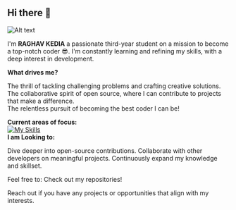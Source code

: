 ## Hi there 👋

![Alt text](https://user-images.githubusercontent.com/74038190/212750155-3ceddfbd-19d3-40a3-87af-8d329c8323c4.gif)

I'm **RAGHAV KEDIA** a passionate  third-year student on a mission to become a top-notch coder 😎. I'm constantly learning and refining my skills, with a deep interest in development. ️<br>

**What drives me?**

The thrill of tackling challenging problems and crafting creative solutions.<br>
The collaborative spirit of open source, where I can contribute to projects that make a difference.<br>
The relentless pursuit of becoming the best coder I can be!<br>

**Current areas of focus:**<br>
[![My Skills](https://skillicons.dev/icons?i=cpp,java,c,js,python,git,html,css)](https://skillicons.dev)
<br>
**I am Looking to:**

Dive deeper into open-source contributions.
Collaborate with other developers on meaningful projects.
Continuously expand my knowledge and skillset.

Feel free to:
Check out my repositories!

Reach out if you have any projects or opportunities that align with my interests.
<!--
**lakshya1333/lakshya1333** is a ✨ _special_ ✨ repository because its `README.md` (this file) appears on your GitHub profile.

Here are some ideas to get you started:

- 🔭 I’m currently working on ...
- 🌱 I’m currently learning ...
- 👯 I’m looking to collaborate on ...
- 🤔 I’m looking for help with ...
- 💬 Ask me about ...
- 📫 How to reach me: ...
- 😄 Pronouns: ...
- ⚡ Fun fact: ...
-->

